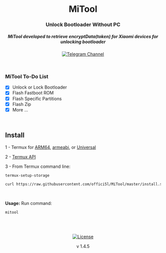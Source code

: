 <div align="center">

# MiTool

### Unlock Bootloader Without PC

##### MiTool developed to retrieve encryptData(token) for Xiaomi devices for unlocking bootloader

[![Telegram Channel](https://img.shields.io/badge/-telegram-red?color=white&logo=telegram&logoColor=blue)](https://t.me/Offici5l_Channel)

</div>

<br>

### MiTool To-Do List

- [x] Unlock or Lock Bootloader
- [x] Flash Fastboot ROM
- [x] Flash Specific Partitions
- [x] Flash Zip
- [x] More ...

<br>

## Install

1 - Termux for [ARM64](https://github.com/termux/termux-app/releases/download/v0.118.0/termux-app_v0.118.0%2Bgithub-debug_arm64-v8a.apk), [armeabi](https://github.com/termux/termux-app/releases/download/v0.118.0/termux-app_v0.118.0%2Bgithub-debug_armeabi-v7a.apk), or [Universal](https://github.com/termux/termux-app/releases/download/v0.118.0/termux-app_v0.118.0%2Bgithub-debug_universal.apk)

2 - [Termux API](https://github.com/termux/termux-api/releases/download/v0.50.1/termux-api_v0.50.1+github-debug.apk)

3 - From Termux command line:
```bash
termux-setup-storage
```
```bash
curl https://raw.githubusercontent.com/offici5l/MiTool/master/install.sh | bash
```
<br>

**Usage:**
Run command:
```bash
mitool
```

<br>
<br>

<div align="center">

[![License](https://img.shields.io/badge/License-Apache_2.0-blue.svg)](./LICENSE)




v 1.4.5